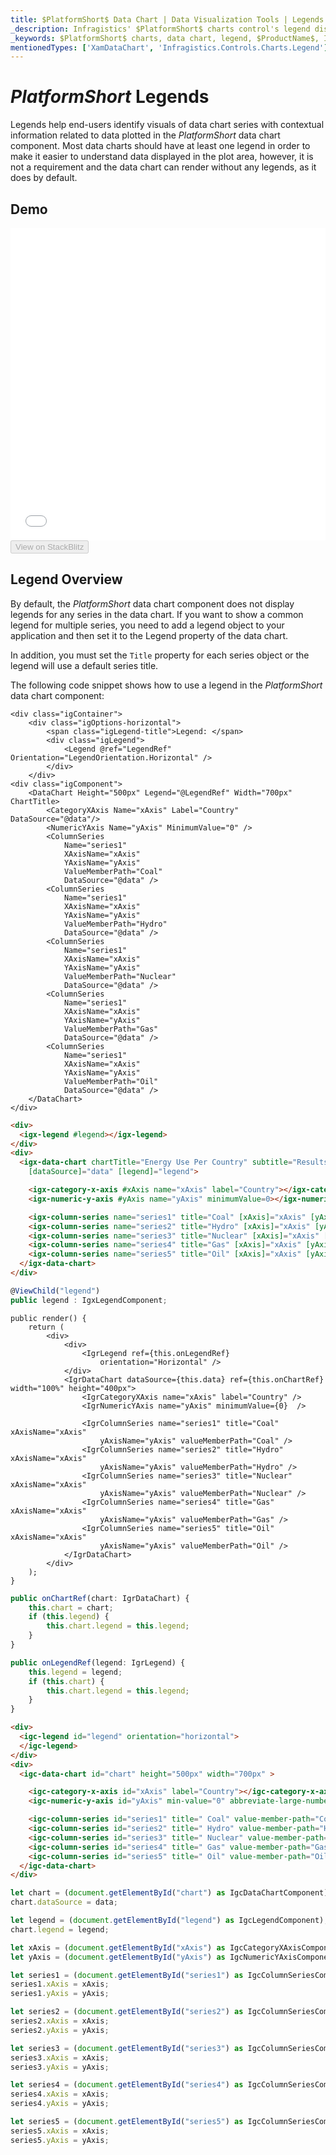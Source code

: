 ```yaml
---
title: $PlatformShort$ Data Chart | Data Visualization Tools | Legends | Infragistics
_description: Infragistics' $PlatformShort$ charts control's legend displays contextual information related to data plotted. Check out our $ProductName$ graph legends!
_keywords: $PlatformShort$ charts, data chart, legend, $ProductName$, Infragistics
mentionedTypes: ['XamDataChart', 'Infragistics.Controls.Charts.Legend']
---
```

# $PlatformShort$ Legends

Legends help end-users identify visuals of data chart series with contextual information related to data plotted in the $PlatformShort$ data chart component. Most data charts should have at least one legend in order to make it easier to understand data displayed in the plot area, however, it is not a requirement and the data chart can render without any legends, as it does by default.

## Demo

<div class="sample-container loading" style="height: 500px">
    <iframe id="data-chart-legends-iframe" src='{environment:dvDemosBaseUrl}/charts/data-chart-legends' width="100%" height="100%" seamless frameBorder="0" onload="onXPlatSampleIframeContentLoaded(this);"></iframe>
</div>
<div>
    <button data-localize="stackblitz" disabled class="stackblitz-btn" data-iframe-id="data-chart-legends-iframe" data-demos-base-url="{environment:dvDemosBaseUrl}">View on StackBlitz
    </button>
<sample-button src="charts/data-chart/legends"></sample-button>

</div>

<div class="divider--half"></div>

## Legend Overview

By default, the $PlatformShort$ data chart component does not display legends for any series in the data chart. If you want to show a common legend for multiple series, you need to add a legend object to your application and then set it to the Legend property of the data chart.

In addition, you must set the `Title` property for each series object or the legend will use a default series title.

The following code snippet shows how to use a legend in the $PlatformShort$ data chart component:

```razor
<div class="igContainer">
    <div class="igOptions-horizontal">
        <span class="igLegend-title">Legend: </span>
        <div class="igLegend">
            <Legend @ref="LegendRef" Orientation="LegendOrientation.Horizontal" />
        </div>
    </div>
<div class="igComponent">
    <DataChart Height="500px" Legend="@LegendRef" Width="700px" ChartTitle>
        <CategoryXAxis Name="xAxis" Label="Country" DataSource="@data"/>
        <NumericYAxis Name="yAxis" MinimumValue="0" />
        <ColumnSeries
            Name="series1"
            XAxisName="xAxis"
            YAxisName="yAxis"
            ValueMemberPath="Coal"
            DataSource="@data" />
        <ColumnSeries
            Name="series1"
            XAxisName="xAxis"
            YAxisName="yAxis"
            ValueMemberPath="Hydro"
            DataSource="@data" />
        <ColumnSeries
            Name="series1"
            XAxisName="xAxis"
            YAxisName="yAxis"
            ValueMemberPath="Nuclear"
            DataSource="@data" />
        <ColumnSeries
            Name="series1"
            XAxisName="xAxis"
            YAxisName="yAxis"
            ValueMemberPath="Gas"
            DataSource="@data" />
        <ColumnSeries
            Name="series1"
            XAxisName="xAxis"
            YAxisName="yAxis"
            ValueMemberPath="Oil"
            DataSource="@data" />
    </DataChart>
</div>
```

```html
<div>
  <igx-legend #legend></igx-legend>
</div>
<div>
  <igx-data-chart chartTitle="Energy Use Per Country" subtitle="Results over a two year period" height="600px" width="100%"
    [dataSource]="data" [legend]="legend">

    <igx-category-x-axis #xAxis name="xAxis" label="Country"></igx-category-x-axis>
    <igx-numeric-y-axis #yAxis name="yAxis" minimumValue=0></igx-numeric-y-axis>

    <igx-column-series name="series1" title="Coal" [xAxis]="xAxis" [yAxis]="yAxis" valueMemberPath="Coal"></igx-column-series>
    <igx-column-series name="series2" title="Hydro" [xAxis]="xAxis" [yAxis]="yAxis" valueMemberPath="Hydro"></igx-column-series>
    <igx-column-series name="series3" title="Nuclear" [xAxis]="xAxis" [yAxis]="yAxis" valueMemberPath="Nuclear"></igx-column-series>
    <igx-column-series name="series4" title="Gas" [xAxis]="xAxis" [yAxis]="yAxis" valueMemberPath="Gas"></igx-column-series>
    <igx-column-series name="series5" title="Oil" [xAxis]="xAxis" [yAxis]="yAxis" valueMemberPath="Oil"></igx-column-series>
  </igx-data-chart>
</div>
```

```ts
@ViewChild("legend")
public legend : IgxLegendComponent;
```

```tsx
public render() {
    return (
        <div>
            <div>
                <IgrLegend ref={this.onLegendRef}
                    orientation="Horizontal" />
            </div>
            <IgrDataChart dataSource={this.data} ref={this.onChartRef} width="100%" height="400px">
                <IgrCategoryXAxis name="xAxis" label="Country" />
                <IgrNumericYAxis name="yAxis" minimumValue={0}  />

                <IgrColumnSeries name="series1" title="Coal" xAxisName="xAxis"
                    yAxisName="yAxis" valueMemberPath="Coal" />
                <IgrColumnSeries name="series2" title="Hydro" xAxisName="xAxis"
                    yAxisName="yAxis" valueMemberPath="Hydro" />
                <IgrColumnSeries name="series3" title="Nuclear" xAxisName="xAxis"
                    yAxisName="yAxis" valueMemberPath="Nuclear" />
                <IgrColumnSeries name="series4" title="Gas" xAxisName="xAxis"
                    yAxisName="yAxis" valueMemberPath="Gas" />
                <IgrColumnSeries name="series5" title="Oil" xAxisName="xAxis"
                    yAxisName="yAxis" valueMemberPath="Oil" />
            </IgrDataChart>
        </div>
    );
}
```

```ts
public onChartRef(chart: IgrDataChart) {
    this.chart = chart;
    if (this.legend) {
        this.chart.legend = this.legend;
    }
}

public onLegendRef(legend: IgrLegend) {
    this.legend = legend;
    if (this.chart) {
        this.chart.legend = this.legend;
    }
}
```

```html
<div>
  <igc-legend id="legend" orientation="horizontal">
  </igc-legend>
</div>
<div>
  <igc-data-chart id="chart" height="500px" width="700px" >

    <igc-category-x-axis id="xAxis" label="Country"></igc-category-x-axis>
    <igc-numeric-y-axis id="yAxis" min-value="0" abbreviate-large-numbers="true"></igc-numeric-y-axis>

    <igc-column-series id="series1" title=" Coal" value-member-path="Coal"></igc-column-series>
    <igc-column-series id="series2" title=" Hydro" value-member-path="Hydro"></igc-column-series>
    <igc-column-series id="series3" title=" Nuclear" value-member-path="Nuclear"></igc-column-series>
    <igc-column-series id="series4" title=" Gas" value-member-path="Gas"></igc-column-series>
    <igc-column-series id="series5" title=" Oil" value-member-path="Oil"></igc-column-series>
  </igc-data-chart>
</div>
```

```ts
let chart = (document.getElementById("chart") as IgcDataChartComponent);
chart.dataSource = data;

let legend = (document.getElementById("legend") as IgcLegendComponent);
chart.legend = legend;

let xAxis = (document.getElementById("xAxis") as IgcCategoryXAxisComponent);
let yAxis = (document.getElementById("yAxis") as IgcNumericYAxisComponent);

let series1 = (document.getElementById("series1") as IgcColumnSeriesComponent);
series1.xAxis = xAxis;
series1.yAxis = yAxis;

let series2 = (document.getElementById("series2") as IgcColumnSeriesComponent);
series2.xAxis = xAxis;
series2.yAxis = yAxis;

let series3 = (document.getElementById("series3") as IgcColumnSeriesComponent);
series3.xAxis = xAxis;
series3.yAxis = yAxis;

let series4 = (document.getElementById("series4") as IgcColumnSeriesComponent);
series4.xAxis = xAxis;
series4.yAxis = yAxis;

let series5 = (document.getElementById("series5") as IgcColumnSeriesComponent);
series5.xAxis = xAxis;
series5.yAxis = yAxis;
```